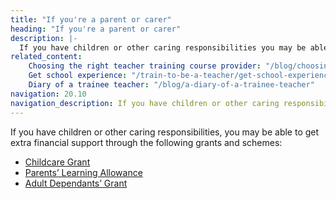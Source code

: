 ```yaml
---
title: "If you're a parent or carer"
heading: "If you're a parent or carer"
description: |-
  If you have children or other caring responsibilities you may be able to get extra financial support.
related_content:
    Choosing the right teacher training course provider: "/blog/choosing-the-right-teacher-training-course-provider"
    Get school experience: "/train-to-be-a-teacher/get-school-experience"
    Diary of a trainee teacher: "/blog/a-diary-of-a-trainee-teacher"
navigation: 20.10
navigation_description: If you have children or other caring responsibilities you may be able to get extra financial support.
---
```


If you have children or other caring responsibilities, you may be able to get extra financial support through the following grants and schemes:

- [Childcare Grant](https://www.gov.uk/childcare-grant)
- [Parents’ Learning Allowance](https://www.gov.uk/parents-learning-allowance)
- [Adult Dependants’ Grant](https://www.gov.uk/adult-dependants-grant)
